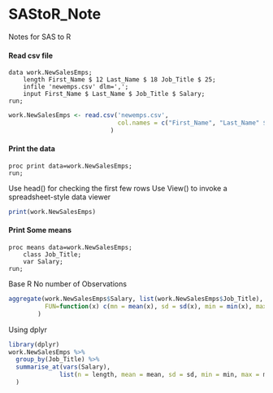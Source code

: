 # SAStoR_Note
Notes for SAS to R

#### Read csv file ####

```SAS
data work.NewSalesEmps;
    length First_Name $ 12 Last_Name $ 18 Job_Title $ 25;
    infile 'newemps.csv' dlm=',';
    input First_Name $ Last_Name $ Job_Title $ Salary;
run;
```

```r
work.NewSalesEmps <- read.csv('newemps.csv',
                              col.names = c("First_Name", "Last_Name" $ "Job_Title", "Salary")
                            )
```

#### Print the data ####

```SAS
proc print data=work.NewSalesEmps;
run;
```

Use head() for checking the first few rows
Use View() to invoke a spreadsheet-style data viewer
```r
print(work.NewSalesEmps)
```

#### Print Some means ####

```SAS
proc means data=work.NewSalesEmps;
    class Job_Title;
    var Salary;
run;
```
Base R
No number of Observations
```r
aggregate(work.NewSalesEmps$Salary, list(work.NewSalesEmps$Job_Title),
          FUN=function(x) c(mn = mean(x), sd = sd(x), min = min(x), max = max(x) )
        )
```
Using dplyr
```r
library(dplyr)
work.NewSalesEmps %>%
  group_by(Job_Title) %>%
  summarise_at(vars(Salary),
              list(n = length, mean = mean, sd = sd, min = min, max = max)
  )
```
